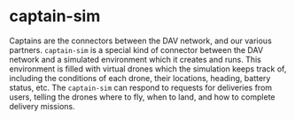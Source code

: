 # captain-sim

Captains are the connectors between the DAV network, and our various partners. `captain-sim` is a special kind of connector between the DAV network and a simulated environment which it creates and runs. This environment is filled with virtual drones which the simulation keeps track of, including the conditions of each drone, their locations, heading, battery status, etc. The `captain-sim` can respond to requests for deliveries from users, telling the drones where to fly, when to land, and how to complete delivery missions.
